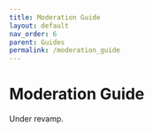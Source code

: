 ```yaml
---
title: Moderation Guide
layout: default
nav_order: 6
parent: Guides
permalink: /moderation_guide
---
```


# Moderation Guide

Under revamp.

